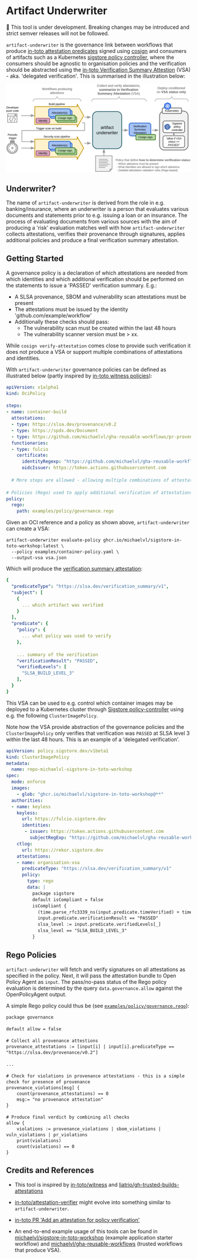 # Artifact Underwriter

:construction: This tool is under development. Breaking changes may be introduced and strict semver releases will not be followed.

`artifact-underwriter` is the governance link between workflows that
produce [in-toto attestation
predicates](https://github.com/in-toto/attestation/tree/main/spec/predicates)
signed using [cosign](https://github.com/sigstore/cosign) and
consumers of artifacts such as a Kubernetes [sigstore policy
controller](https://docs.sigstore.dev/policy-controller/overview),
where the consumers should be agnostic to organisation policies and
the verification should be abstracted using the [in-toto Verification
Summary Attestion](https://slsa.dev/spec/v1.0/verification_summary) (VSA) -
aka. 'delegated verification'. This is summarised in the illustration
below:

![artifact-underwriter general functionality](docs/images/overview.png)

## Underwriter?

The name of `artifact-underwriter` is derived from the role in
e.g. banking/insurance, where an underwriter is a person that
evaluates various documents and statements prior to e.g. issuing a
loan or an insurance. The process of evaluating documents from various
sources with the aim of producing a 'risk' evaluation matches well
with how `artifact-underwriter` collects attestations, verifies their
provenance through signatures, applies additional policies and produce
a final verification summary attestation.

## Getting Started

A governance policy is a declaration of which attestations are needed
from which identities and which additional verification should be
performed on the statements to issue a 'PASSED' verification
summary. E.g.:

- A SLSA provenance, SBOM and vulnerability scan attestations must be present
- The attestations must be issued by the identity 'github.com/example/workflow'
- Additionally these checks should pass:
  * The vulnerability scan must be created within the last 48 hours
  * The vulnerability scanner version must be > xx.

While `cosign verify-attestation` comes close to provide such
verification it does not produce a VSA or support multiple
combinations of attestations and identities.

With `artifact-underwriter` governance policies can be defined as
illustrated below (partly inspired by [in-toto witness
policies](https://github.com/in-toto/witness)):

```yaml
apiVersion: v1alpha1
kind: OciPolicy

steps:
- name: container-build
  attestations:
  - type: https://slsa.dev/provenance/v0.2
  - type: https://spdx.dev/Document
  - type: https://github.com/michaelvl/gha-reusable-workflows/pr-provenance
  functionaries:
  - type: fulcio
    certificate:
      identityRegexp: "https://github.com/michaelvl/gha-reusable-workflows/.github/workflows/container-build-push.yaml@refs/.*"
      oidcIssuer: https://token.actions.githubusercontent.com

  # More steps are allowed - allowing multiple combinations of attestations and identities

# Policies (Rego) used to apply additional verification of attestations
policy:
  rego:
    path: examples/policy/governance.rego
```

Given an OCI reference and a policy as shown above,
`artifact-underwriter` can create a VSA:

```shell
artifact-underwriter evaluate-policy ghcr.io/michaelvl/sigstore-in-toto-workshop:latest \
  --policy examples/container-policy.yaml \
  --output-vsa vsa.json
```

Which will produce the [verification summary
attestation](https://slsa.dev/spec/v1.0/verification_summary):

```yaml
{
  "predicateType": "https://slsa.dev/verification_summary/v1",
  "subject": [
    {
      ... which artifact was verified
    }
  ],
  "predicate": {
    "policy": {
      ... what policy was used to verify
    },

    ... summary of the verification
    "verificationResult": "PASSED",
    "verifiedLevels": [
      "SLSA_BUILD_LEVEL_3"
    ],
  }
}
```

This VSA can be used to e.g. control which container images may be
deployed to a Kubernetes cluster through [Sigstore
policy-controller](https://github.com/sigstore/policy-controller)
using e.g. the following `ClusterImagePolicy`.

Note how the VSA provide abstraction of the governance policies and
the `ClusterImagePolicy` only verifies that verification was `PASSED`
at SLSA level 3 within the last 48 hours. This is an example of a
'delegated verification'.

```yaml
apiVersion: policy.sigstore.dev/v1beta1
kind: ClusterImagePolicy
metadata:
  name: repo-michaelvl-sigstore-in-toto-workshop
spec:
  mode: enforce
  images:
    - glob: "ghcr.io/michaelvl/sigstore-in-toto-workshop@**"
  authorities:
  - name: keyless
    keyless:
      url: https://fulcio.sigstore.dev
      identities:
       - issuer: https://token.actions.githubusercontent.com
         subjectRegExp: "https://github.com/michaelvl/gha-reusable-workflows/.github/workflows/policy-verification.yaml@refs/.*"
    ctlog:
      url: https://rekor.sigstore.dev
    attestations:
    - name: organisation-vsa
      predicateType: "https://slsa.dev/verification_summary/v1"
      policy:
        type: rego
        data: |
          package sigstore
          default isCompliant = false
          isCompliant {
            (time.parse_rfc3339_ns(input.predicate.timeVerified) + time.parse_duration_ns("48h")) > time.now_ns()
            input.predicate.verificationResult == "PASSED"
            slsa_level := input.predicate.verifiedLevels[_]
            slsa_level == "SLSA_BUILD_LEVEL_3"
          }
```

## Rego Policies

`artifact-underwriter` will fetch and verify signatures on all
attestations as specified in the policy. Next, it will pass the
attestation bundle to Open Policy Agent as `input`. The pass/no-pass
status of the Rego policy evaluation is determined by the query
`data.governance.allow` against the OpenPolicyAgent output.

A simple Rego policy could thus be (see [`examples/policy/governance.rego`](examples/policy/governance.rego)):

```rego
package governance

default allow = false

# Collect all provenance attestions
provenance_attestations := [input[i] | input[i].predicateType == "https://slsa.dev/provenance/v0.2"]

...

# Check for violations in provenance attestations - this is a simple check for presence of provenance
provenance_violations[msg] {
    count(provenance_attestations) == 0
    msg:= "no provenance attestation"
}

# Produce final verdict by combining all checks
allow {
    violations := provenance_violations | sbom_violations | vuln_violations | pr_violations
    print(violations)
    count(violations) == 0
}
```

## Credits and References

- This tool is inspired by
[in-toto/witness](https://github.com/in-toto/witness) and
[liatrio/gh-trusted-builds-attestations](https://github.com/liatrio/gh-trusted-builds-attestations)

- [in-toto/attestation-verifier](https://github.com/in-toto/attestation-verifier)
might evolve into something similar to `artifact-underwriter`.

- [in-toto PR 'Add an attestation for policy verification'](https://github.com/in-toto/attestation/pull/295)

- An end-to-end example usage of this tools can be found in
  [michaelvl/sigstore-in-toto-workshop](https://github.com/michaelvl/sigstore-in-toto-workshop)
  (example application starter workflow) and
  [michaelvl/gha-reusable-workflows](https://github.com/michaelvl/gha-reusable-workflows)
  (trusted workflows that produce VSA).
